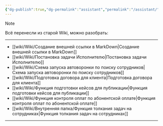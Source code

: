 ```yaml
---
{"dg-publish":true,"dg-permalink":"assistant","permalink":"/assistant/"}
---
```





> [!NOTE]
> Всё перенесли из старой Wiki, можно разобрать:

---
- [[wiki/Wiki/Создание внешней ссылки в MarkDown\|Создание внешней ссылки в MarkDown]]
- [[wiki/Wiki/Постановка задачи Исполнителю\|Постановка задачи Исполнителю]]
- [[wiki/Wiki/Схема запуска автоворонки по поиску сотрудников\|Схема запуска автоворонки по поиску сотрудников]]
- [[wiki/Wiki/Подготовка договора для клиента\|Подготовка договора для клиента]]
- [[wiki/Wiki/Функция подготовки кейсов для публикации\|Функция подготовки кейсов для публикации]]
- [[wiki/Wiki/Функция контроля оплат по абонентской оплате\|Функция контроля оплат по абонентской оплате]]
- [[wiki/Wiki/Внутренняя папка/Функция толкания задач на сотрудниках\|Функция толкания задач на сотрудниках]]

---

